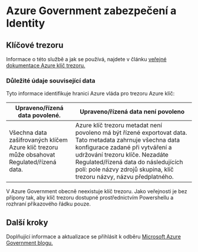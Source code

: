 <properties
    pageTitle="Azure přečtěte následující dokumentaci pro státní správu | Microsoft Azure"
    description="To poskytuje srovnání funkcí a pokyny pro na vývoj aplikací pro státní správu Azure"
    services="Azure-Government"
    cloud="gov"
    documentationCenter=""
    authors="ryansoc"
    manager="zakramer"
    editor=""/>

<tags
    ms.service="multiple"
    ms.devlang="na"
    ms.topic="article"
    ms.tgt_pltfrm="na"
    ms.workload="azure-government"
    ms.date="10/12/2016"
    ms.author="ryansoc"/>


#  <a name="azure-government-security-and-identity"></a>Azure Government zabezpečení a Identity

##  <a name="key-vault"></a>Klíčové trezoru
Informace o této službě a jak se používá, najdete v článku <a href="https://azure.microsoft.com/documentation/services/key-vault">veřejné dokumentace Azure klíč trezoru.</a>

### <a name="data-considerations"></a>Důležité údaje související data
Tyto informace identifikuje hranici Azure vláda pro trezoru Azure klíč:

| Upraveno/řízená data povolené. | Upraveno/řízená data není povoleno |
|--------------------------------------------------------------------------------------|-----------------------------------------------------------------------------------------------------------------------------------------------------------------------------------------------------------------------------------------------------------------------------------------------------------------|
| Všechna data zašifrovaných klíčem Azure klíč trezoru může obsahovat Regulated/řízená data. | Azure klíč trezoru metadat není povoleno má být řízené exportovat data. Tato metadata zahrnuje všechna data konfigurace zadané při vytváření a udržování trezoru klíče.  Nezadáte Regulated/řízená data do následujících polí: pole názvy zdrojů skupina, klíč trezoru názvy, názvu předplatného. |

V Azure Government obecně neexistuje klíč trezoru. Jako veřejnosti je bez přípony tak, aby klíč trezoru dostupné prostřednictvím Powershellu a rozhraní příkazového řádku pouze.

## <a name="next-steps"></a>Další kroky

Doplňující informace a aktualizace se přihlásit k odběru <a href="https://blogs.msdn.microsoft.com/azuregov/">Microsoft Azure Government blogu.</a>
